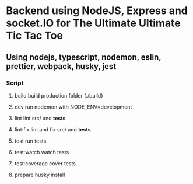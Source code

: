 # Backend using NodeJS, Express and socket.IO for The Ultimate Ultimate Tic Tac Toe

## Using nodejs, typescript, nodemon, eslin, prettier, webpack, husky, jest

### Script

1. build
build production folder (./build)

2. dev
run nodemon with NODE_ENV=development

3. lint
lint src/ and __tests__

4. lint:fix
lint and fix src/ and __tests__

5. test
run tests

6. test:watch
watch tests

7. test:coverage
cover tests

8. prepare
husky install
